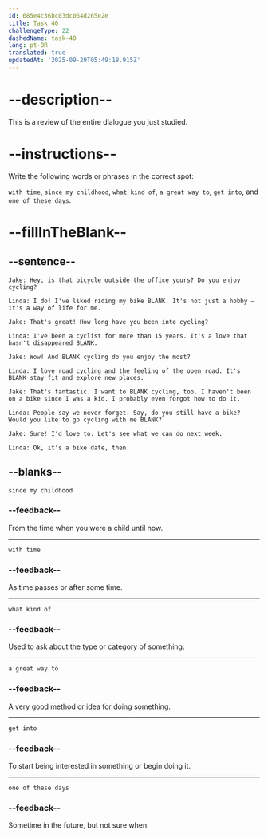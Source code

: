 ```yaml
---
id: 685e4c36bc03dc064d265e2e
title: Task 40
challengeType: 22
dashedName: task-40
lang: pt-BR
translated: true
updatedAt: '2025-09-29T05:49:18.915Z'
---
```


<!-- REVIEW -->

# --description--

This is a review of the entire dialogue you just studied.

# --instructions--

Write the following words or phrases in the correct spot:

`with time`, `since my childhood`, `what kind of`, `a great way to`, `get into`, and `one of these days`.

# --fillInTheBlank--

## --sentence--

`Jake: Hey, is that bicycle outside the office yours? Do you enjoy cycling?`

`Linda: I do! I've liked riding my bike BLANK. It's not just a hobby – it's a way of life for me.`

`Jake: That's great! How long have you been into cycling?`

`Linda: I've been a cyclist for more than 15 years. It's a love that hasn't disappeared BLANK.`

`Jake: Wow! And BLANK cycling do you enjoy the most?`

`Linda: I love road cycling and the feeling of the open road. It's BLANK stay fit and explore new places.`

`Jake: That's fantastic. I want to BLANK cycling, too. I haven't been on a bike since I was a kid. I probably even forgot how to do it.`

`Linda: People say we never forget. Say, do you still have a bike? Would you like to go cycling with me BLANK?`

`Jake: Sure! I'd love to. Let's see what we can do next week.`

`Linda: Ok, it's a bike date, then.`

## --blanks--

`since my childhood`

### --feedback--

From the time when you were a child until now.

---

`with time`

### --feedback--

As time passes or after some time.

---

`what kind of`

### --feedback--

Used to ask about the type or category of something.

---

`a great way to`

### --feedback--

A very good method or idea for doing something.

---

`get into`

### --feedback--

To start being interested in something or begin doing it.

---

`one of these days`

### --feedback--

Sometime in the future, but not sure when.
